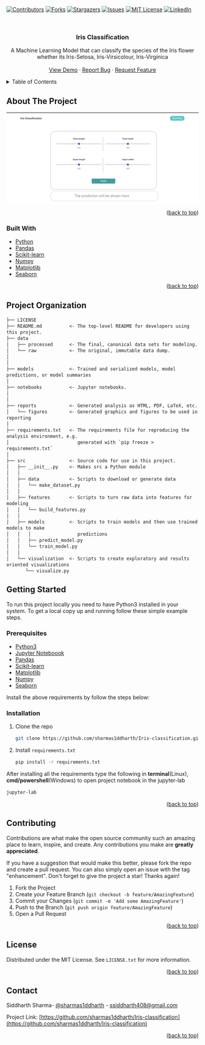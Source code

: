 <div id="top"></div>
<!--
*** Thanks for checking out the Best-README-Template. If you have a suggestion
*** that would make this better, please fork the repo and create a pull request
*** or simply open an issue with the tag "enhancement".
*** Don't forget to give the project a star!
*** Thanks again! Now go create something AMAZING! :D
-->



<!-- PROJECT SHIELDS -->
<!--
*** I'm using markdown "reference style" links for readability.
*** Reference links are enclosed in brackets [ ] instead of parentheses ( ).
*** See the bottom of this document for the declaration of the reference variables
*** for contributors-url, forks-url, etc. This is an optional, concise syntax you may use.
*** https://www.markdownguide.org/basic-syntax/#reference-style-links
-->
[![Contributors][contributors-shield]][contributors-url]
[![Forks][forks-shield]][forks-url]
[![Stargazers][stars-shield]][stars-url]
[![Issues][issues-shield]][issues-url]
[![MIT License][license-shield]][license-url]
[![LinkedIn][linkedin-shield]][linkedin-url]



<!-- PROJECT LOGO -->
<br />
<h3 align="center">Iris Classification</h3>

  <p align="center">
    A Machine Learning Model that can classify the species of the Iris flower whether its Iris-Setosa, Iris-Virsicolour, Iris-Virginica
    <br />
    <br />
    <a href="https://github.com/sharmas1ddharth/Iris-classification">View Demo</a>
    ·
    <a href="https://github.com/sharmas1ddharth/Iris-classification/issues">Report Bug</a>
    ·
    <a href="https://github.com/sharmas1ddharth/Iris-classification/issues">Request Feature</a>
  </p>
</div>



<!-- TABLE OF CONTENTS -->
<details>
  <summary>Table of Contents</summary>
  <ol>
    <li>
      <a href="#about-the-project">About The Project</a>
      <ul>
        <li><a href="#built-with">Built With</a></li>
      </ul>
    </li>
    <li>
      <a href="#getting-started">Getting Started</a>
      <ul>
        <li><a href="#prerequisites">Prerequisites</a></li>
        <li><a href="#installation">Installation</a></li>
      </ul>
    </li>
    <li><a href="#contributing">Contributing</a></li>
    <li><a href="#license">License</a></li>
    <li><a href="#contact">Contact</a></li>
  </ol>
</details>



<!-- ABOUT THE PROJECT -->
## About The Project

[![Product Name Screen Shot][product-screenshot]](https://example.com)

<!-- Here's a blank template to get started: To avoid retyping too much info. Do a search and replace with your text editor for the following: `github_username`, `repo_name`, `twitter_handle`, `linkedin_username`, `email`, `email_client`, `project_title`, `project_description` -->

<p align="right">(<a href="#top">back to top</a>)</p>



### Built With

* [Python](https://www.python.org/)
* [Pandas](https://pandas.pydata.org/)
* [Scikit-learn](https://scikit-learn.org/)
* [Numpy](https://numpy.org/)
* [Matplotlib](https://matplotlib.org/)
* [Seaborn](https://seaborn.pydata.org/)

<p align="right">(<a href="#top">back to top</a>)</p>

Project Organization
------------

    ├── LICENSE
    ├── README.md          <- The top-level README for developers using this project.
    ├── data
    │   ├── processed      <- The final, canonical data sets for modeling.
    │   └── raw            <- The original, immutable data dump.
    │
    │
    ├── models             <- Trained and serialized models, model predictions, or model summaries
    │
    ├── notebooks          <- Jupyter notebooks.
    │
    │
    ├── reports            <- Generated analysis as HTML, PDF, LaTeX, etc.
    │   └── figures        <- Generated graphics and figures to be used in reporting
    │
    ├── requirements.txt   <- The requirements file for reproducing the analysis environment, e.g.
    │                         generated with `pip freeze > requirements.txt`
    │
    ├── src                <- Source code for use in this project.
    │   ├── __init__.py    <- Makes src a Python module
    │   │
    │   ├── data           <- Scripts to download or generate data
    │   │   └── make_dataset.py
    │   │
    │   ├── features       <- Scripts to turn raw data into features for modeling
    │   │   └── build_features.py
    │   │
    │   ├── models         <- Scripts to train models and then use trained models to make
    │   │   │                 predictions
    │   │   ├── predict_model.py
    │   │   └── train_model.py
    │   │
    │   └── visualization  <- Scripts to create exploratory and results oriented visualizations
           └── visualize.py

<!-- GETTING STARTED -->
## Getting Started

To run this project locally you need to have Python3 installed in your system.
To get a local copy up and running follow these simple example steps.

### Prerequisites

* [Python3](https://www.python.org/)
* [Jupyter Noteboook](https://jupyter.org/)
* [Pandas](https://pandas.pydata.org/)
* [Scikit-learn](https://scikit-learn.org)
* [Matplotlib](https://matplotlib.org/)
* [Numpy](https://numpy.org/)
* [Seaborn](https://seaborn.pydata.org/)

Install the above requirements by follow the steps below:

### Installation

1. Clone the repo
   ```sh
   git clone https://github.com/sharmas1ddharth/Iris-classification.git
   ```
2. Install `requirements.txt`
   ```sh
   pip install -r requirements.txt
   ```

After installing all the requirements type the following in **terminal**(Linux), **cmd/powershell**(Windows) to open project notebook in the jupyter-lab
```sh
jupyter-lab
```
<p align="right">(<a href="#top">back to top</a>)</p>



<!-- USAGE EXAMPLES -->
<!-- ## Usage

Use this space to show useful examples of how a project can be used. Additional screenshots, code examples and demos work well in this space. You may also link to more resources. -->


<!-- <p align="right">(<a href="#top">back to top</a>)</p> -->



<!-- CONTRIBUTING -->
## Contributing

Contributions are what make the open source community such an amazing place to learn, inspire, and create. Any contributions you make are **greatly appreciated**.

If you have a suggestion that would make this better, please fork the repo and create a pull request. You can also simply open an issue with the tag "enhancement".
Don't forget to give the project a star! Thanks again!

1. Fork the Project
2. Create your Feature Branch (`git checkout -b feature/AmazingFeature`)
3. Commit your Changes (`git commit -m 'Add some AmazingFeature'`)
4. Push to the Branch (`git push origin feature/AmazingFeature`)
5. Open a Pull Request

<p align="right">(<a href="#top">back to top</a>)</p>



<!-- LICENSE -->
## License

Distributed under the MIT License. See `LICENSE.txt` for more information.

<p align="right">(<a href="#top">back to top</a>)</p>



<!-- CONTACT -->
## Contact

Siddharth Sharma- [@sharmas1ddharth](https://twitter.com/sharmas1ddharth) - ssiddharth408@gmail.com

Project Link: [https://github.com/sharmas1ddharth/Iris-classification](https://github.com/sharmas1ddharth/Iris-classification)

<p align="right">(<a href="#top">back to top</a>)</p>





<!-- MARKDOWN LINKS & IMAGES -->
<!-- https://www.markdownguide.org/basic-syntax/#reference-style-links -->
[contributors-shield]: https://img.shields.io/github/contributors/sharmas1ddharth/Iris-classification.svg?style=for-the-badge
[contributors-url]: https://github.com/sharmas1ddharth/Iris-classification/graphs/contributors
[forks-shield]: https://img.shields.io/github/forks/sharmas1ddharth/Iris-classification.svg?style=for-the-badge
[forks-url]: https://github.com/sharmas1ddharth/Iris-classification/network/members
[stars-shield]: https://img.shields.io/github/stars/sharmas1ddharth/Iris-classification.svg?style=for-the-badge
[stars-url]: https://github.com/sharmas1ddharth/Iris-classification/stargazers
[issues-shield]: https://img.shields.io/github/issues/sharmas1ddharth/Iris-classification.svg?style=for-the-badge
[issues-url]: https://github.com/sharmas1ddharth/Iris-classification/issues
[license-shield]: https://img.shields.io/github/license/sharmas1ddharth/Iris-classification.svg?style=for-the-badge
[license-url]: https://github.com/sharmas1ddharth/Iris-classification/blob/master/LICENSE.txt
[linkedin-shield]: https://img.shields.io/badge/-LinkedIn-black.svg?style=for-the-badge&logo=linkedin&colorB=555
[linkedin-url]: https://linkedin.com/in/sharmas1ddharth
[product-screenshot]: other/screenshot.png
